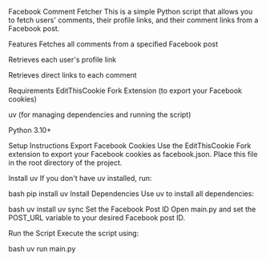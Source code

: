 Facebook Comment Fetcher
This is a simple Python script that allows you to fetch users' comments, their profile links, and their comment links from a Facebook post.

Features
Fetches all comments from a specified Facebook post

Retrieves each user's profile link

Retrieves direct links to each comment

Requirements
EditThisCookie Fork Extension (to export your Facebook cookies)

uv (for managing dependencies and running the script)

Python 3.10+

Setup Instructions
Export Facebook Cookies
Use the EditThisCookie Fork extension to export your Facebook cookies as facebook.json.
Place this file in the root directory of the project.

Install uv
If you don't have uv installed, run:

bash
pip install uv
Install Dependencies
Use uv to install all dependencies:

bash
uv install
uv sync
Set the Facebook Post ID
Open main.py and set the POST_URL variable to your desired Facebook post ID.

Run the Script
Execute the script using:

bash
uv run main.py